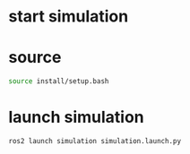 # start simulation

# source
```sh
source install/setup.bash
```

# launch simulation
```sh
ros2 launch simulation simulation.launch.py
```